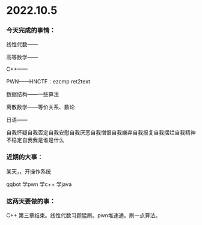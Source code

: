 # 2022.10.5

### 今天完成的事情：

线性代数——

高等数学——

C++——

PWN——HNCTF：ezcmp ret2text

数据结构——一些算法

离散数学——等价关系、数论

日语——

自我怀疑自我否定自我安慰自我厌恶自我憎恨自我嫌弃自我报复自我摆烂自我精神不稳定自我我是谁是什么

### 近期的大事：

某天，，开操作系统

qqbot 学pwn 学c++ 学java

### 这两天要做的事：

C++ 第三章结束。线性代数习题猛刷。pwn堆速通。刷一点算法。

